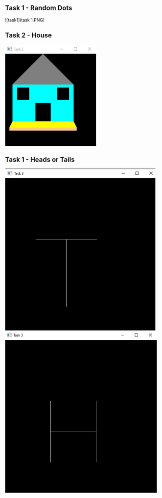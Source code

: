 ## Task 1 - Random Dots

![task1](task 1.PNG)

## Task 2 - House

![task2](task2.PNG)

## Task 1 - Heads or Tails

![task3a](task3-a.PNG)
![task3b](task3-b.PNG)
